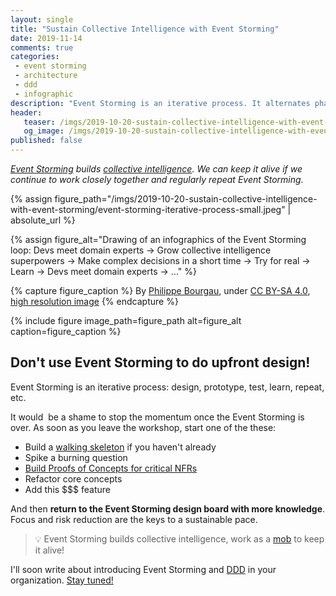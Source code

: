 ```yaml
---
layout: single
title: "Sustain Collective Intelligence with Event Storming"
date: 2019-11-14
comments: true
categories:
 - event storming
 - architecture
 - ddd
 - infographic
description: "Event Storming is an iterative process. It alternates phases of collaborative design with phases of real world experimentation or construction. Event Storming also builds collective intelligence. We can keep it alive if we continue to work closely together, doing mob programming for example."
header:
   teaser: /imgs/2019-10-20-sustain-collective-intelligence-with-event-storming/event-storming-iterative-process-teaser.jpeg
   og_image: /imgs/2019-10-20-sustain-collective-intelligence-with-event-storming/event-storming-iterative-process-og.jpeg
published: false
---
```

_[Event Storming](https://www.eventstorming.com/) builds [collective intelligence](https://en.wikipedia.org/wiki/Collective_intelligence). We can keep it alive if we continue to work closely together and regularly repeat Event Storming._

{% assign figure_path="/imgs/2019-10-20-sustain-collective-intelligence-with-event-storming/event-storming-iterative-process-small.jpeg" | absolute_url %}
    
{% assign figure_alt="Drawing of an infographics of the Event Storming loop: Devs meet domain experts -> Grow collective intelligence superpowers -> Make complex decisions in a short time -> Try for real -> Learn -> Devs meet domain experts -> ..." %}
    
{% capture figure_caption %}
By [Philippe Bourgau]({{site.url}}), under [CC BY-SA 4.0](http://creativecommons.org/licenses/by-sa/4.0/), [high resolution image]({{site.url}}/imgs/2019-10-20-sustain-collective-intelligence-with-event-storming/event-storming-iterative-process.jpeg)
{% endcapture %}
    
{% include figure image_path=figure_path alt=figure_alt caption=figure_caption %}


## Don't use Event Storming to do upfront design!

Event Storming is an iterative process: design, prototype, test, learn, repeat, etc.

It would  be a shame to stop the momentum once the Event Storming is over. As soon as you leave the workshop, start one of the these:

*   Build a [walking skeleton](https://codeclimate.com/blog/kickstart-your-next-project-with-a-walking-skeleton/) if you haven't already
*   Spike a burning question
*   [Build Proofs of Concepts for critical NFRs]({{site.url}}/using-event-storming-and-ddd-to-prototype-microservices-and-nfrs-1/)
*   Refactor core concepts
*   Add this $$$ feature

And then **return to the Event Storming design board with more knowledge**. Focus and risk reduction are the keys to a sustainable pace.

> 💡 Event Storming builds collective intelligence, work as a [mob](https://en.wikipedia.org/wiki/Mob_programming#targetText=Mob%20programming%20is%20a%20software,code%20at%20the%20same%20time.) to keep it alive!

I'll soon write about introducing Event Storming and [DDD](https://en.wikipedia.org/wiki/Domain-driven_design) in your organization. [Stay tuned!](http://eepurl.com/dxKE95)